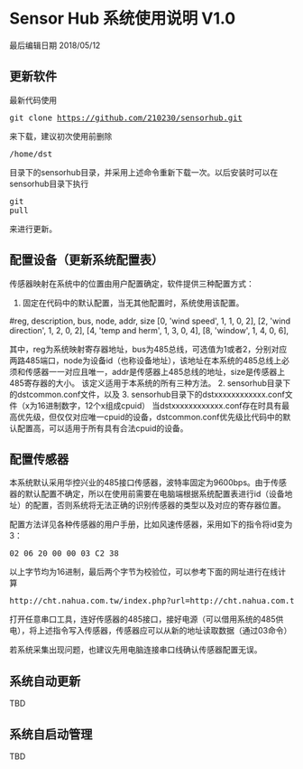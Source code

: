 # Sensor Hub 系统使用说明 V1.0
最后编辑日期 2018/05/12

## 更新软件
最新代码使用 <pre>git clone https://github.com/210230/sensorhub.git</pre>来下载，建议初次使用前删除 <pre>/home/dst</pre> 目录下的sensorhub目录，并采用上述命令重新下载一次。以后安装时可以在sensorhub目录下执行<pre>git pull</pre>来进行更新。

## 配置设备（更新系统配置表）
传感器映射在系统中的位置由用户配置确定，软件提供三种配置方式：
1. 固定在代码中的默认配置，当无其他配置时，系统使用该配置。
<p>
    #reg, description,      bus, node, addr, size
    [0,   'wind speed',     1,   1,    0,    2],
    [2,   'wind direction', 1,   2,    0,    2],
    [4,   'temp and herm',  1,   3,    0,    4],
    [8,   'window',         1,   4,    0,    6],
</p>
其中，reg为系统映射寄存器地址，bus为485总线，可选值为1或者2，分别对应两路485端口，node为设备id（也称设备地址），该地址在本系统的485总线上必须和传感器一一对应且唯一，addr是传感器上485总线的地址，size是传感器上485寄存器的大小。
该定义适用于本系统的所有三种方法。
2. sensorhub目录下的dstcommon.conf文件，以及
3. sensorhub目录下的dstxxxxxxxxxxxx.conf文件（x为16进制数字，12个x组成cpuid）
当dstxxxxxxxxxxxx.conf存在时具有最高优先级，但仅仅对应唯一cpuid的设备，dstcommon.conf优先级比代码中的默认配置高，可以适用于所有具有合法cpuid的设备。

## 配置传感器
本系统默认采用华控兴业的485接口传感器，波特率固定为9600bps。由于传感器的默认配置不确定，所以在使用前需要在电脑端根据系统配置表进行id（设备地址）的配置，否则系统将无法正确的识别传感器的类型以及对应的寄存器位置。

配置方法详见各种传感器的用户手册，比如风速传感器，采用如下的指令将id变为3：
<pre>02 06 20 00 00 03 C2 38</pre>
以上字节均为16进制，最后两个字节为校验位，可以参考下面的网址进行在线计算
<pre>http://cht.nahua.com.tw/index.php?url=http://cht.nahua.com.tw/software/crc16/&key=Modbus,%20RTU,%20CRC16&title=%E8%A8%88%E7%AE%97%20Modbus%20RTU%20CRC16</pre>
打开任意串口工具，连好传感器的485接口，接好电源（可以借用系统的485供电），将上述指令写入传感器，传感器应可以从新的地址读取数据（通过03命令）

若系统采集出现问题，也建议先用电脑连接串口线确认传感器配置无误。

## 系统自动更新
TBD

## 系统自启动管理
TBD
